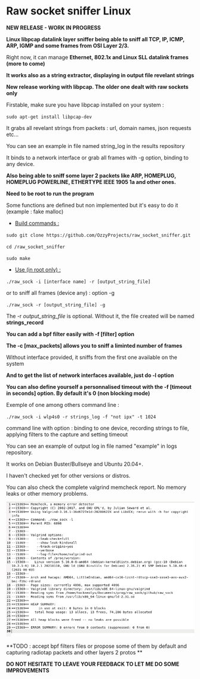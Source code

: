 # Raw socket sniffer Linux

**NEW RELEASE - WORK IN PROGRESS**

**Linux libpcap datalink layer sniffer being able to sniff all TCP, IP, ICMP, ARP, IGMP and some frames from OSI Layer 2/3.**

Right now, it can manage **Ethernet, 802.1x and Linux SLL datalink frames (more to come)**

**It works also as a string extractor, displaying in output file revelant strings**

**New release working with libpcap. The older one dealt with raw sockets only**

Firstable, make sure you have libpcap installed on your system :

`sudo apt-get install libpcap-dev` 

It grabs all revelant strings from packets : url, domain names, json requests etc...

You can see an example in file named string_log in the results repository

It binds to a network interface or grab all frames with -g option, binding to any device.

**Also being able to sniff some layer 2 packets like ARP, HOMEPLUG, HOMEPLUG POWERLINE, ETHERTYPE IEEE 1905 1a and other ones.**

**Need to be root to run the program**

Some functions are defined but non implemented but it's easy to do it (example : fake malloc)

+ <ins>Build commands :</ins>

`sudo git clone https://github.com/OzzyProjects/raw_socket_sniffer.git`

`cd /raw_socket_sniffer`

`sudo make`

+ <ins>Use (in root only) :</ins>

`./raw_sock -i [interface name] -r [output_string_file]`

or to sniff all frames (device any) : option -g

`./raw_sock -r [output_string_file] -g`

The -r *output_string_file* is optional. Without it, the file created will be named **strings_record**

**You can add a bpf filter easily with -f [filter] option**

**The -c [max_packets] allows you to sniff a liminted number of frames**

Without interface provided, it sniffs from the first one available on the system

**And to get the list of network interfaces available, just do -l option**

**You can also define yourself a personnalised timeout with the -f [timeout in seconds] option. By default it's 0 (non blocking mode)**

Exemple of one among others command line :

`./raw_sock -i wlp4s0 -r strings_log -f "not ipx" -t 1024`

command line with option : binding to one device, recording strings to file, applying filters to the capture and setting timeout

You can see an example of output log in file named "example" in logs repository.

It works on Debian Buster/Bullseye and Ubuntu 20.04+.

I haven't checked yet for other versions or distros.

You can also check the complete valgrind memcheck report. No memory leaks or other memory problems.

![](valgrind/valgrind.png)

**TODO : accept bpf filters files or propose some of them by default and capturing radiotap packets and other layers 2 protos **

**DO NOT HESITATE TO LEAVE YOUR FEEDBACK TO LET ME DO SOME IMPROVEMENTS**
